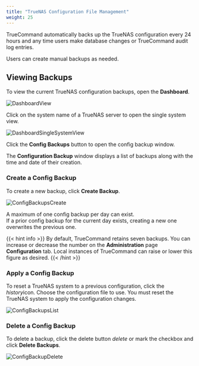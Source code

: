 ```yaml
---
title: "TrueNAS Configuration File Management"
weight: 25
---
```


TrueCommand automatically backs up the TrueNAS configuration every 24 hours and any time users make database changes or TrueCommand audit log entries.

Users can create manual backups as needed.

## Viewing Backups

To view the current TrueNAS configuration backups, open the **Dashboard**.

![DashboardView](/images/TrueCommand/2.1/DashboardView.png "Dashboard View")

Click on the system name of a TrueNAS server to open the single system view.

![DashboardSingleSystemView](/images/TrueCommand/2.0/DashboardSingleSystemView.png "Dashboard Single System View")

Click the **Config Backups** button to open the config backup window.

The **Configuration Backup** window displays a list of backups along with the time and date of their creation.


### Create a Config Backup

To create a new backup, click **Create Backup**.

![ConfigBackupsCreate](/images/TrueCommand/2.0/ConfigBackupsCreate.png "Config Backups Create")

A maximum of one config backup per day can exist.  
If a prior config backup for the current day exists, creating a new one overwrites the previous one.

{{< hint info >}}
By default, TrueCommand retains seven backups. You can increase or decrease the number on the **Administration** page **Configuration** tab.
Local instances of TrueCommand can raise or lower this figure as desired. 
{{< /hint >}}

### Apply a Config Backup

To reset a TrueNAS system to a previous configuration, click the <i class="material-icons" aria-hidden="true" title="History">history</i>icon.
Choose the configuration file to use.
You must reset the TrueNAS system to apply the configuration changes.

![ConfigBackupsList](/images/TrueCommand/2.0/ConfigBackupsList.png "Config Backups List")

### Delete a Config Backup

To delete a backup, click the delete button <i class="material-icons" aria-hidden="true" title="Delete">delete</i> or mark the checkbox and click **Delete Backups**.

![ConfigBackupDelete](/images/TrueCommand/2.0/ConfigBackupDelete.png "Config Backup Delete")